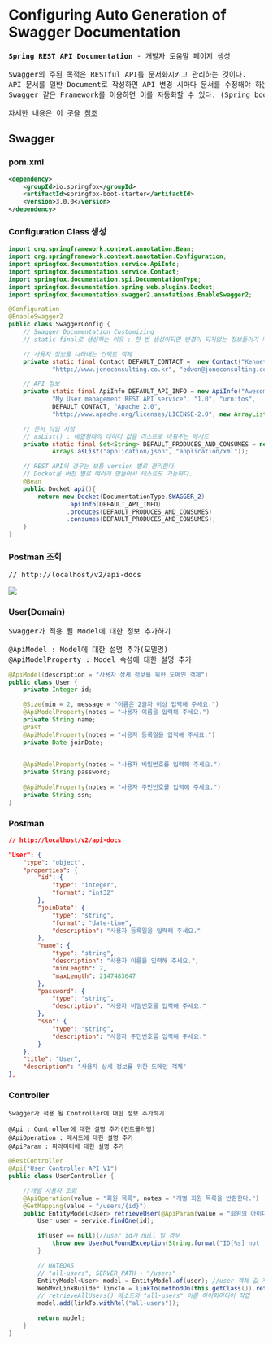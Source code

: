 # Configuring Auto Generation of Swagger Documentation
<pre>
<b>Spring REST API Documentation</b> - 개발자 도움말 페이지 생성

Swagger의 주된 목적은 RESTful API를 문서화시키고 관리하는 것이다.
API 문서를 일반 Document로 작성하면 API 변경 시마다 문서를 수정해야 하는 불편함이 있는데,
Swagger 같은 Framework를 이용하면 이를 자동화할 수 있다. (Spring boot 사용 시)

자세한 내용은 이 곳을 <a href="https://otrodevym.tistory.com/entry/spring-boot-%EC%8B%9C%EC%9E%91%ED%95%98%EA%B8%B0-4-Swagger-%EC%84%A4%EC%A0%95-%EB%B0%8F-%EC%82%AC%EC%9A%A9-%EB%B0%A9%EB%B2%95">참조</a>
</pre>
## Swagger
### pom.xml
```xml
<dependency>
    <groupId>io.springfox</groupId>
    <artifactId>springfox-boot-starter</artifactId>
    <version>3.0.0</version>
</dependency>
```
### Configuration Class 생성
```java
import org.springframework.context.annotation.Bean;
import org.springframework.context.annotation.Configuration;
import springfox.documentation.service.ApiInfo;
import springfox.documentation.service.Contact;
import springfox.documentation.spi.DocumentationType;
import springfox.documentation.spring.web.plugins.Docket;
import springfox.documentation.swagger2.annotations.EnableSwagger2;

@Configuration
@EnableSwagger2
public class SwaggerConfig {
    // Swagger Documentation Customizing
    // static final로 생성하는 이유 : 한 번 생성이되면 변경이 되지않는 정보들이기 때문에

    // 사용자 정보를 나타내는 컨택트 객체
    private static final Contact DEFAULT_CONTACT =  new Contact("Kenneth Lee",
            "http://www.joneconsulting.co.kr", "edwon@joneconsulting.co.kr");

    // API 정보
    private static final ApiInfo DEFAULT_API_INFO = new ApiInfo("Awesome API Title",
            "My User management REST API service", "1.0", "urn:tos",
            DEFAULT_CONTACT, "Apache 2.0",
            "http://www.apache.org/licenses/LICENSE-2.0", new ArrayList<>());

    // 문서 타입 지정
    // asList() : 배열형태의 데이터 값을 리스트로 바꿔주는 메서드
    private static final Set<String> DEFAULT_PRODUCES_AND_CONSUMES = new HashSet<>(
            Arrays.asList("application/json", "application/xml")); 

    // REST API의 경우는 보통 version 별로 관리한다.
    // Docket을 버전 별로 여러개 만들어서 테스트도 가능하다.
    @Bean
    public Docket api(){
        return new Docket(DocumentationType.SWAGGER_2)
                .apiInfo(DEFAULT_API_INFO)
                .produces(DEFAULT_PRODUCES_AND_CONSUMES)
                .consumes(DEFAULT_PRODUCES_AND_CONSUMES);
    }
}
```
### Postman 조회 
<pre>
// http://localhost/v2/api-docs

<img src="https://github.com/RyuKyeongWoo/TIL/blob/main/SpringBoot/img/api-docs.PNG"/>
</pre>
### User(Domain)
<pre>
Swagger가 적용 될 Model에 대한 정보 추가하기

@ApiModel : Model에 대한 설명 추가(모델명)
@ApiModelProperty : Model 속성에 대한 설명 추가
</pre>
```java
@ApiModel(description = "사용자 상세 정보를 위한 도메인 객체")
public class User {
    private Integer id;

    @Size(min = 2, message = "이름은 2글자 이상 입력해 주세요.")
    @ApiModelProperty(notes = "사용자 이름을 입력해 주세요.")
    private String name;
    @Past
    @ApiModelProperty(notes = "사용자 등록일을 입력해 주세요.")
    private Date joinDate;

    
    @ApiModelProperty(notes = "사용자 비밀번호를 입력해 주세요.")
    private String password;
    
    @ApiModelProperty(notes = "사용자 주민번호를 입력해 주세요.")
    private String ssn;
}
```
### Postman 
```json
// http://localhost/v2/api-docs

"User": {
    "type": "object",
    "properties": {
        "id": {
            "type": "integer",
            "format": "int32"
        },
        "joinDate": {
            "type": "string",
            "format": "date-time",
            "description": "사용자 등록일을 입력해 주세요."
        },
        "name": {
            "type": "string",
            "description": "사용자 이름을 입력해 주세요.",
            "minLength": 2,
            "maxLength": 2147483647
        },
        "password": {
            "type": "string",
            "description": "사용자 비밀번호를 입력해 주세요."
        },
        "ssn": {
            "type": "string",
            "description": "사용자 주민번호를 입력해 주세요."
        }
    },
    "title": "User",
    "description": "사용자 상세 정보를 위한 도메인 객체"
},
```
### Controller
```
Swagger가 적용 될 Controller에 대한 정보 추가하기

@Api : Controller에 대한 설명 추가(컨트롤러명)
@ApiOperation : 메서드에 대한 설명 추가
@ApiParam : 파라미터에 대한 설명 추가
```
```java
@RestController
@Api("User Controller API V1")
public class UserController {

    //개별 사용자 조회
    @ApiOperation(value = "회원 목록", notes = "개별 회원 목록을 반환한다.")
    @GetMapping(value = "/users/{id}")
    public EntityModel<User> retrieveUser(@ApiParam(value = "회원의 아이디", required = true) @PathVariable int id){
        User user = service.findOne(id);

        if(user == null){//user id가 null 일 경우
            throw new UserNotFoundException(String.format("ID[%s] not found",id));
        }

        // HATEOAS
        // "all-users", SERVER_PATH + "/users"
        EntityModel<User> model = EntityModel.of(user); //user 객체 값 지정
        WebMvcLinkBuilder linkTo = linkTo(methodOn(this.getClass()).retrieveAllUsers());
        // retrieveAllUsers() 메소드와 "all-users" 이름 하이퍼미디어 작업
        model.add(linkTo.withRel("all-users"));

        return model;
    }
}
```
